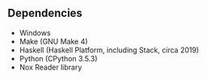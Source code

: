 Dependencies
-----------------------
* Windows
* Make (GNU Make 4)
* Haskell (Haskell Platform, including Stack, circa 2019)
* Python (CPython 3.5.3)
* Nox Reader library
